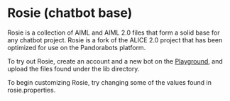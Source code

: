Rosie (chatbot base)
====================

Rosie is a collection of AIML and AIML 2.0 files that form a solid base for any chatbot project. Rosie is a fork of the ALICE 2.0 project that has been optimized for use on the Pandorabots platform.

To try out Rosie, create an account and a new bot on the [Playground](https://playground.pandorabots.com), and upload the files found under the lib directory. 

To begin customizing Rosie, try changing some of the values found in rosie.properties.


